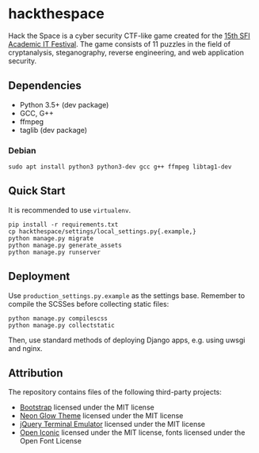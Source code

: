 # hackthespace

Hack the Space is a cyber security CTF-like game created for the [15th SFI
Academic IT Festival](https://sfi.pl/). The game consists of 11 puzzles
in the field of cryptanalysis, steganography, reverse engineering, and
web application security.

## Dependencies

* Python 3.5+ (dev package)
* GCC, G++
* ffmpeg
* taglib (dev package)

### Debian
```
sudo apt install python3 python3-dev gcc g++ ffmpeg libtag1-dev
```

## Quick Start

It is recommended to use `virtualenv`.

```
pip install -r requirements.txt
cp hackthespace/settings/local_settings.py{.example,}
python manage.py migrate
python manage.py generate_assets
python manage.py runserver
```

## Deployment

Use `production_settings.py.example` as the settings base. Remember to
compile the SCSSes before collecting static files:

```
python manage.py compilescss
python manage.py collectstatic
```

Then, use standard methods of deploying Django apps, e.g. using uwsgi and nginx.

## Attribution

The repository contains files of the following third-party projects:

* [Bootstrap](https://github.com/twbs/bootstrap) licensed under the MIT license
* [Neon Glow Theme](https://hackerthemes.com/bootstrap-themes/neon-glow/)
    licensed under the MIT license 
* [jQuery Terminal Emulator](https://github.com/jcubic/jquery.terminal) licensed
    under the MIT license
* [Open Iconic](https://useiconic.com/open) licensed under the MIT license,
    fonts licensed under the Open Font License
